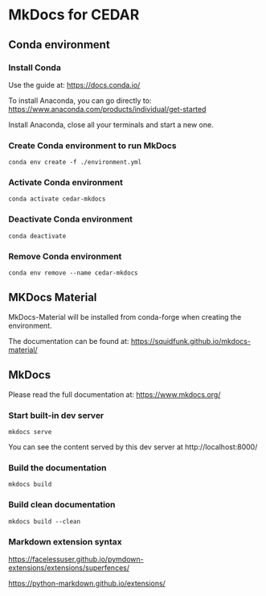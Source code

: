 # MkDocs for CEDAR

## Conda environment 
### Install Conda
Use the guide at: https://docs.conda.io/

To install Anaconda, you can go directly to: https://www.anaconda.com/products/individual/get-started 

Install Anaconda, close all your terminals and start a new one.

### Create Conda environment to run MkDocs
    conda env create -f ./environment.yml

### Activate Conda environment
    conda activate cedar-mkdocs

### Deactivate Conda environment
    conda deactivate
    
### Remove Conda environment

    conda env remove --name cedar-mkdocs

## MKDocs Material

MkDocs-Material will be installed from conda-forge when creating the environment. 

The documentation can be found at: https://squidfunk.github.io/mkdocs-material/
 
## MkDocs
Please read the full documentation at: https://www.mkdocs.org/

### Start built-in dev server
    mkdocs serve
    
You can see the content served by this dev server at http://localhost:8000/ 

### Build the documentation
    mkdocs build

### Build clean documentation
    mkdocs build --clean

### Markdown extension syntax

https://facelessuser.github.io/pymdown-extensions/extensions/superfences/

https://python-markdown.github.io/extensions/